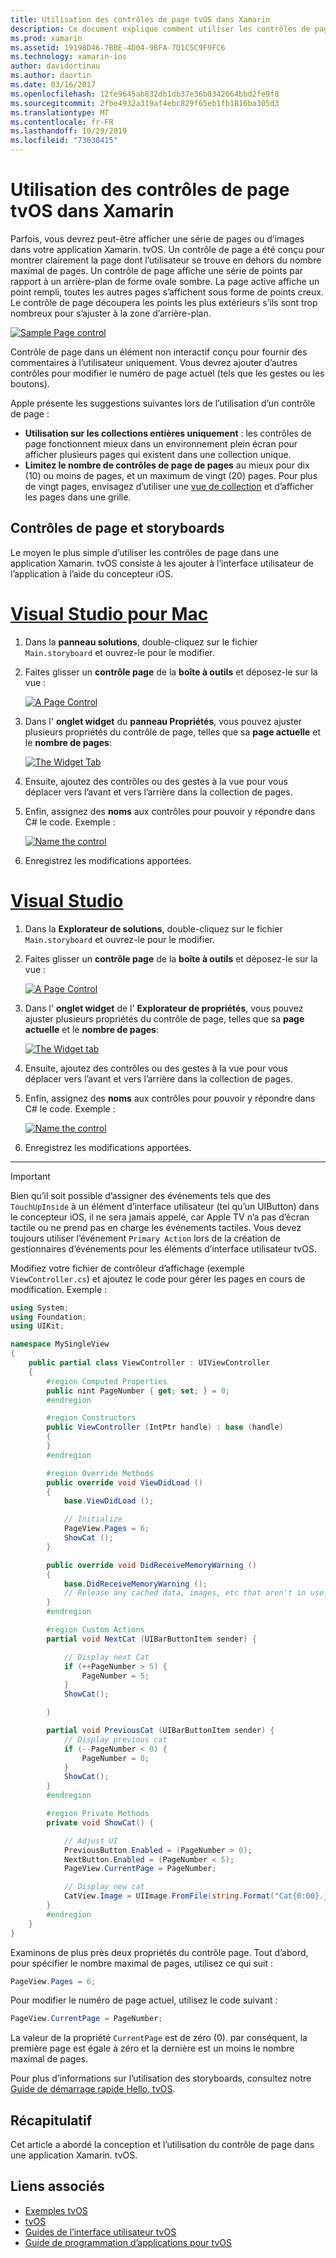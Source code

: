 ```yaml
---
title: Utilisation des contrôles de page tvOS dans Xamarin
description: Ce document explique comment utiliser les contrôles de page tvOS dans une application générée avec Xamarin. Il fournit une description de haut niveau des contrôles de page, explique comment les configurer dans les storyboards et examine comment répondre aux événements de changement de page.
ms.prod: xamarin
ms.assetid: 19198D46-7BBE-4D04-9BFA-7D1C5C9F9FC6
ms.technology: xamarin-ios
author: davidortinau
ms.author: daortin
ms.date: 03/16/2017
ms.openlocfilehash: 12fe9645ab832db1db37e36b0342664bbd2fe9f8
ms.sourcegitcommit: 2fbe4932a319af4ebc829f65eb1fb1816ba305d3
ms.translationtype: MT
ms.contentlocale: fr-FR
ms.lasthandoff: 10/29/2019
ms.locfileid: "73030415"
---
```

# <a name="working-with-tvos-page-controls-in-xamarin"></a>Utilisation des contrôles de page tvOS dans Xamarin

Parfois, vous devrez peut-être afficher une série de pages ou d’images dans votre application Xamarin. tvOS. Un contrôle de page a été conçu pour montrer clairement la page dont l’utilisateur se trouve en dehors du nombre maximal de pages. Un contrôle de page affiche une série de points par rapport à un arrière-plan de forme ovale sombre. La page active affiche un point rempli, toutes les autres pages s’affichent sous forme de points creux. Le contrôle de page découpera les points les plus extérieurs s’ils sont trop nombreux pour s’ajuster à la zone d’arrière-plan.

[![](page-controls-images/page01.png "Sample Page control")](page-controls-images/page01.png#lightbox)

Contrôle de page dans un élément non interactif conçu pour fournir des commentaires à l’utilisateur uniquement. Vous devrez ajouter d’autres contrôles pour modifier le numéro de page actuel (tels que les gestes ou les boutons).

Apple présente les suggestions suivantes lors de l’utilisation d’un contrôle de page :

- **Utilisation sur les collections entières uniquement** : les contrôles de page fonctionnent mieux dans un environnement plein écran pour afficher plusieurs pages qui existent dans une collection unique.
- **Limitez le nombre de contrôles de page de pages** au mieux pour dix (10) ou moins de pages, et un maximum de vingt (20) pages. Pour plus de vingt pages, envisagez d’utiliser une [vue de collection](~/ios/tvos/user-interface/collection-views.md) et d’afficher les pages dans une grille.

<a name="Page-Controls-and-Storyboards" />

## <a name="page-controls-and-storyboards"></a>Contrôles de page et storyboards

Le moyen le plus simple d’utiliser les contrôles de page dans une application Xamarin. tvOS consiste à les ajouter à l’interface utilisateur de l’application à l’aide du concepteur iOS.

# <a name="visual-studio-for-mactabmacos"></a>[Visual Studio pour Mac](#tab/macos)

1. Dans la **panneau solutions**, double-cliquez sur le fichier `Main.storyboard` et ouvrez-le pour le modifier.
1. Faites glisser un **contrôle page** de la **boîte à outils** et déposez-le sur la vue :

    [![](page-controls-images/page02.png "A Page Control")](page-controls-images/page02.png#lightbox)
1. Dans l' **onglet widget** du **panneau Propriétés**, vous pouvez ajuster plusieurs propriétés du contrôle de page, telles que sa **page actuelle** et le **nombre de pages**:

    [![](page-controls-images/page03.png "The Widget Tab")](page-controls-images/page03.png#lightbox)
1. Ensuite, ajoutez des contrôles ou des gestes à la vue pour vous déplacer vers l’avant et vers l’arrière dans la collection de pages.
1. Enfin, assignez des **noms** aux contrôles pour pouvoir y répondre dans C# le code. Exemple :

    [![](page-controls-images/page04.png "Name the control")](page-controls-images/page04.png#lightbox)
1. Enregistrez les modifications apportées.

# <a name="visual-studiotabwindows"></a>[Visual Studio](#tab/windows)

1. Dans la **Explorateur de solutions**, double-cliquez sur le fichier `Main.storyboard` et ouvrez-le pour le modifier.
1. Faites glisser un **contrôle page** de la **boîte à outils** et déposez-le sur la vue :

    [![](page-controls-images/page02-vs.png "A Page Control")](page-controls-images/page02-vs.png#lightbox)
1. Dans l' **onglet widget** de l' **Explorateur de propriétés**, vous pouvez ajuster plusieurs propriétés du contrôle de page, telles que sa **page actuelle** et le **nombre de pages**:

    [![](page-controls-images/page03-vs.png "The Widget tab")](page-controls-images/page03-vs.png#lightbox)
1. Ensuite, ajoutez des contrôles ou des gestes à la vue pour vous déplacer vers l’avant et vers l’arrière dans la collection de pages.
1. Enfin, assignez des **noms** aux contrôles pour pouvoir y répondre dans C# le code. Exemple :

    [![](page-controls-images/page04-vs.png "Name the control")](page-controls-images/page04-vs.png#lightbox)
1. Enregistrez les modifications apportées.

-----

> [!IMPORTANT]
> Bien qu’il soit possible d’assigner des événements tels que des `TouchUpInside` à un élément d’interface utilisateur (tel qu’un UIButton) dans le concepteur iOS, il ne sera jamais appelé, car Apple TV n’a pas d’écran tactile ou ne prend pas en charge les événements tactiles. Vous devez toujours utiliser l’événement `Primary Action` lors de la création de gestionnaires d’événements pour les éléments d’interface utilisateur tvOS.

Modifiez votre fichier de contrôleur d’affichage (exemple `ViewController.cs`) et ajoutez le code pour gérer les pages en cours de modification. Exemple :

```csharp
using System;
using Foundation;
using UIKit;

namespace MySingleView
{
    public partial class ViewController : UIViewController
    {
        #region Computed Properties
        public nint PageNumber { get; set; } = 0;
        #endregion

        #region Constructors
        public ViewController (IntPtr handle) : base (handle)
        {
        }
        #endregion

        #region Override Methods
        public override void ViewDidLoad ()
        {
            base.ViewDidLoad ();

            // Initialize
            PageView.Pages = 6;
            ShowCat ();
        }

        public override void DidReceiveMemoryWarning ()
        {
            base.DidReceiveMemoryWarning ();
            // Release any cached data, images, etc that aren't in use.
        }
        #endregion

        #region Custom Actions
        partial void NextCat (UIBarButtonItem sender) {

            // Display next Cat
            if (++PageNumber > 5) {
                PageNumber = 5;
            }
            ShowCat();

        }

        partial void PreviousCat (UIBarButtonItem sender) {
            // Display previous cat
            if (--PageNumber < 0) {
                PageNumber = 0;
            }
            ShowCat();
        }
        #endregion

        #region Private Methods
        private void ShowCat() {

            // Adjust UI
            PreviousButton.Enabled = (PageNumber > 0);
            NextButton.Enabled = (PageNumber < 5);
            PageView.CurrentPage = PageNumber;

            // Display new cat
            CatView.Image = UIImage.FromFile(string.Format("Cat{0:00}.jpg",PageNumber+1));
        }
        #endregion
    }
}
```

Examinons de plus près deux propriétés du contrôle page. Tout d’abord, pour spécifier le nombre maximal de pages, utilisez ce qui suit :

```csharp
PageView.Pages = 6;
```

Pour modifier le numéro de page actuel, utilisez le code suivant :

```csharp
PageView.CurrentPage = PageNumber;
```

La valeur de la propriété `CurrentPage` est de zéro (0). par conséquent, la première page est égale à zéro et la dernière est un moins le nombre maximal de pages.

Pour plus d’informations sur l’utilisation des storyboards, consultez notre [Guide de démarrage rapide Hello, tvOS](~/ios/tvos/get-started/hello-tvos.md).

<a name="Summary" />

## <a name="summary"></a>Récapitulatif

Cet article a abordé la conception et l’utilisation du contrôle de page dans une application Xamarin. tvOS.

## <a name="related-links"></a>Liens associés

- [Exemples tvOS](https://docs.microsoft.com/samples/browse/?products=xamarin&term=Xamarin.iOS+tvOS)
- [tvOS](https://developer.apple.com/tvos/)
- [Guides de l’interface utilisateur tvOS](https://developer.apple.com/tvos/human-interface-guidelines/)
- [Guide de programmation d’applications pour tvOS](https://developer.apple.com/library/prerelease/tvos/documentation/General/Conceptual/AppleTV_PG/)
